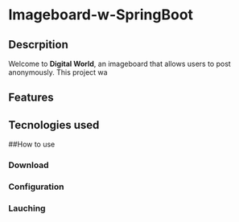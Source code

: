 # Imageboard-w-SpringBoot

## Descrpition
Welcome to **Digital World**, an imageboard that allows users to post anonymously. This project wa

## Features

## Tecnologies used

##How to use

### Download
### Configuration
### Lauching
